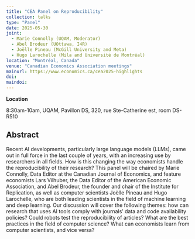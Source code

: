 ```yaml
---
title: "CEA Panel on Reproducibility"
collection: talks
type: "Panel"
date: 2025-05-30
joint: 
  - Marie Connolly (UQAM, Moderator)
  - Abel Brodeur (UOttawa, I4R)
  - Joëlle Pineau (McGill University and Meta)  
  - Hugo Larochelle (Mila and Université de Montréal)
location: "Montréal, Canada"
venue: "Canadian Economics Association meetings"
mainurl: https://www.economics.ca/cea2025-highlights
doi: 
maindoi: 
---
```


**Location**

8:30am-10am, UQAM, Pavillon DS, 320, rue Ste-Catherine est, room DS-R510

## Abstract

Recent AI developments, particularly large language models (LLMs), came out in full force in the last couple of years, with an increasing use by researchers in all fields. How is this changing the way economists handle the reproducibility of their research? This panel will be chaired by Marie Connolly, Data Editor at the Canadian Journal of Economics, and feature economists Lars Vilhuber, the Data Editor of the American Economic Association, and Abel Brodeur, the founder and chair of the Institute for Replication, as well as computer scientists Joëlle Pineau and Hugo Larochelle, who are both leading scientists in the field of machine learning and deep learning. Our discussion will cover the following themes: how can research that uses AI tools comply with journals’ data and code availability policies? Could robots test the reproducibility of articles? What are the best practices in the field of computer science? What can economists learn from computer scientists, and vice versa? 